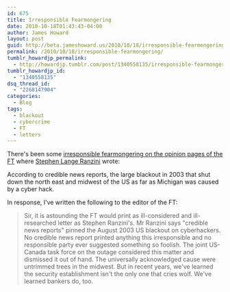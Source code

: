 ```yaml
---
id: 675
title: Irresponsible Fearmongering
date: 2010-10-18T01:43:43-04:00
author: James Howard
layout: post
guid: http://beta.jameshoward.us/2010/10/18/irresponsible-fearmongering/
permalink: /2010/10/18/irresponsible-fearmongering/
tumblr_howardjp_permalink:
  - http://howardjp.tumblr.com/post/1340558135/irresponsible-fearmongering
tumblr_howardjp_id:
  - "1340558135"
dsq_thread_id:
  - "2268147904"
categories:
  - Blog
tags:
  - blackout
  - cybercrime
  - FT
  - letters
---
```

There's been some <a href="http://www.ft.com/cms/s/0/5bc0b16a-d8b8-11df-8430-00144feabdc0.html">irresponsible fearmongering on the opinion pages of the FT</a> where <a href="http://www.university-bank.com/Staff.html">Stephen Lange Ranzini</a> wrote:

According to credible news reports, the large blackout in 2003 that shut down the north east and midwest of the US as far as Michigan was caused by a cyber hack.

In response, I&#8217;ve written the following to the editor of the FT:

> Sir, it is astounding the FT would print as ill-considered and ill-researched letter as Stephen Ranzini's.  Mr Ranzini says "credible news reports" pinned the August 2003 US blackout on cyberhackers.  No credible news report printed anything this irresponsible and no responsible party ever suggested something so foolish.  The joint US-Canada task force on the outage considered this matter and dismissed it out of hand.  The universally acknowledged cause were untrimmed trees in the midwest.  But in recent years, we've learned the security establishment isn't the only one that cries wolf.  We've learned bankers do, too.
